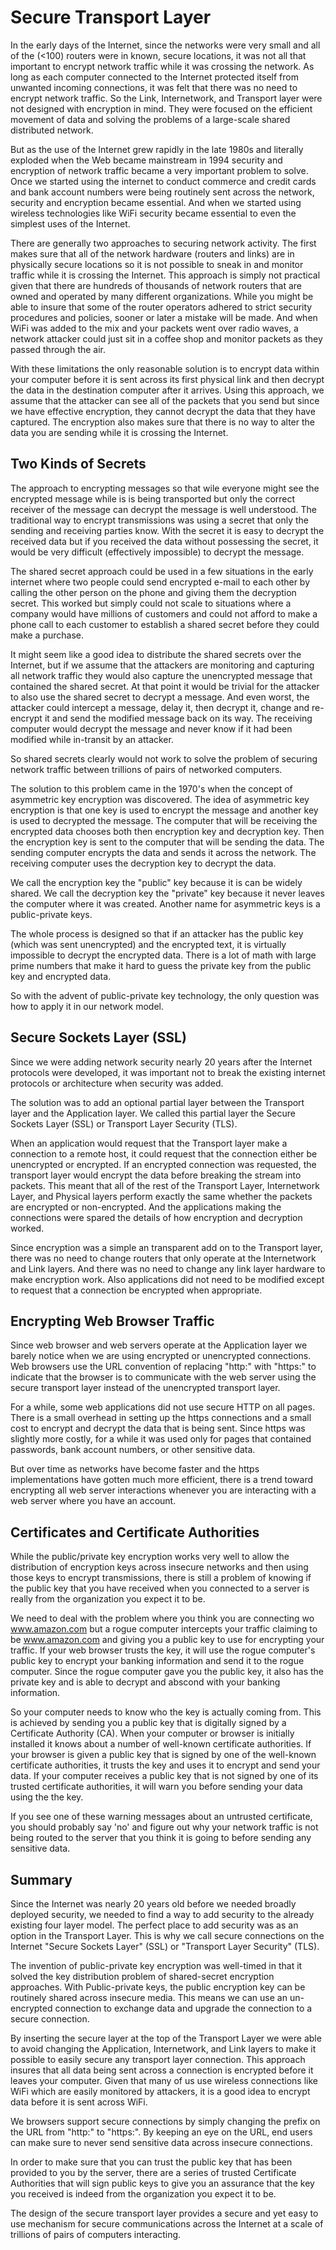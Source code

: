 Secure Transport Layer
======================

In the early days of the Internet, since the networks were very small and all
of the (<100) routers were in known, secure locations, it was not all that
important to encrypt network traffic while it was crossing the network.  As
long as each computer connected to the Internet protected itself from unwanted
incoming connections, it was felt that there was no need to encrypt network
traffic.  So the Link, Internetwork, and Transport layer were not designed with
encryption in mind.  They were focused on the efficient movement of data and
solving the problems of a large-scale shared distributed network.

But as the use of the Internet grew rapidly in the late 1980s and literally
exploded when the Web became mainstream in 1994 security and encryption of
network traffic became a very important problem to solve.  Once we started
using the internet to conduct commerce and credit cards and bank account
numbers were being routinely sent across the network, security and encryption
became essential.   And when we started using wireless technologies like WiFi
security became essential to even the simplest uses of the Internet.

There are generally two approaches to securing network activity.  The first
makes sure that all of the network hardware (routers and links) are in
physically secure locations so it is not possible to sneak in and monitor
traffic while it is crossing the Internet.  This approach is simply not
practical given that there are hundreds of thousands of network routers that
are owned and operated by many different organizations.   While you might be
able to insure that some of the router operators adhered to strict security
procedures and policies, sooner or later a mistake will be made.  And when WiFi
was added to the mix and your packets went over radio waves, a network attacker
could just sit in a coffee shop and monitor packets as they passed through the
air.

With these limitations the only reasonable solution is to encrypt data within
your computer before it is sent across its first physical link and then decrypt
the data in the destination computer after it arrives.  Using this approach, we
assume that the attacker can see all of the packets that you send but since we
have effective encryption, they cannot decrypt the data that they have
captured.   The encryption also makes sure that there is no way to alter the
data you are sending while it is crossing the Internet.

Two Kinds of Secrets
--------------------

The approach to encrypting messages so that wile everyone might see the
encrypted message while is is being transported but only the correct receiver
of the message can decrypt the message is well understood.   The traditional
way to encrypt transmissions was using a secret that only the sending and
receiving parties know.  With the secret it is easy to decrypt the received
data but if you received the data without possessing the secret, it would be
very difficult (effectively impossible) to decrypt the message.

The shared secret approach could be used in a few situations in the early
internet where two people could send encrypted e-mail to each other by calling
the other person on the phone and giving them the decryption secret.   This
worked but simply could not scale to situations where a company would have
millions of customers and could not afford to make a phone call to each
customer to establish a shared secret before they could make a purchase.

It might seem like a good idea to distribute the shared secrets over the
Internet, but if we assume that the attackers are monitoring and capturing all
network traffic they would also capture the unencrypted message that contained
the shared secret.   At that point it would be trivial for the attacker to also
use the shared secret to decrypt a message.  And even worst, the attacker could
intercept a message, delay it, then decrypt it, change and re-encrypt it and
send the modified message back on its way.  The receiving computer would
decrypt the message and never know if it had been modified while in-transit by
an attacker.

So shared secrets clearly would not work to solve the problem of securing
network traffic between trillions of pairs of networked computers.

The solution to this problem came in the 1970's when the concept of asymmetric
key encryption was discovered.  The idea of asymmetric key encryption is that
one key is used to encrypt the message and another key is used to decrypted the
message.  The computer that will be receiving the encrypted data chooses both
then encryption key and decryption key.    Then the encryption key is sent to
the computer that will be sending the data.   The sending computer encrypts the
data and sends it across the network.  The receiving computer uses the
decryption key to decrypt the data.

We call the encryption key the "public" key because it is can be widely shared.
We call the decryption key the "private" key because it never leaves the
computer where it was created.  Another name for asymmetric keys is a
public-private keys.

The whole process is designed so that if an attacker has the public key (which
was sent unencrypted) and the encrypted text, it is virtually impossible to
decrypt the encrypted data.  There is a lot of math with large prime numbers
that make it hard to guess the private key from the public key and encrypted
data.

So with the advent of public-private key technology, the only question was how
to apply it in our network model.

Secure Sockets Layer (SSL)
--------------------------

Since we were adding network security nearly 20 years after the Internet
protocols were developed, it was important not to break the existing internet
protocols or architecture when security was added.

The solution was to add an optional partial layer between the Transport layer
and the Application layer.   We called this partial layer the Secure Sockets
Layer (SSL) or Transport Layer Security (TLS).

When an application would request that the Transport layer make a connection to
a remote host, it could request that the connection either be unencrypted or
encrypted.  If an encrypted connection was requested, the transport layer would
encrypt the data before breaking the stream into packets.  This meant that all
of the rest of the Transport Layer, Internetwork Layer, and Physical layers
perform exactly the same whether the packets are encrypted or non-encrypted.
And the applications making the connections were spared the details of how
encryption and decryption worked.

Since encryption was a simple an transparent add on to the Transport layer,
there was no need to change routers that only operate at the Internetwork and
Link layers.  And there was no need to change any link layer hardware to make
encryption work.  Also applications did not need to be modified except to
request that a connection be encrypted when appropriate.

Encrypting Web Browser Traffic
------------------------------

Since web browser and web servers operate at the Application layer we barely
notice when we are using encrypted or unencrypted connections.  Web browsers
use the URL convention of replacing "http:" with "https:" to indicate that the
browser is to communicate with the web server using the secure transport layer
instead of the unencrypted transport layer.

For a while, some web applications did not use secure HTTP on all pages.
There is a small overhead in setting up the https connections and a small cost
to encrypt and decrypt the data that is being sent.  Since https was slightly
more costly, for a while it was used only for pages that contained passwords,
bank account numbers, or other sensitive data.

But over time as networks have become faster and the https implementations have
gotten much more efficient, there is a trend toward encrypting all web server
interactions whenever you are interacting with a web server where you have an
account.

Certificates and Certificate Authorities
----------------------------------------

While the public/private key encryption works very well to allow the
distribution of encryption keys across insecure networks and then using those
keys to encrypt transmissions, there is still a problem of knowing if the
public key that you have received when you connected to a server is really from
the organization you expect it to be.

We need to deal with the problem where you think you are connecting wo
www.amazon.com but a rogue computer intercepts your traffic claiming to be
www.amazon.com and giving you a public key to use for encrypting your traffic.
If your web browser trusts the key, it will use the rogue computer's public key
to encrypt your banking information and send it to the rogue computer.  Since
the rogue computer gave you the public key, it also has the private key and is
able to decrypt and abscond with your banking information.

So your computer needs to know who the key is actually coming from.   This is
achieved by sending you a public key that is digitally signed by a Certificate
Authority (CA).  When your computer or browser is initially installed it knows
about a number of well-known certificate authorities. If your browser is given
a public key that is signed by one of the well-known certificate authorities,
it trusts the key and uses it to encrypt and send your data.  If your computer
receives a public key that is not signed by one of its trusted certificate
authorities, it will warn you before sending your data using the
the key.

If you see one of these warning messages about an untrusted
certificate, you should probably say 'no' and figure out why your network
traffic is not being routed to the server that you think it is going to before
sending any sensitive data.

Summary
-------

Since the Internet was nearly 20 years old before we needed broadly deployed
security, we needed to find a way to add security to the already existing four
layer model.  The perfect place to add security was as an option in the
Transport Layer.   This is why we call secure connections on the Internet
"Secure Sockets Layer" (SSL) or "Transport Layer Security" (TLS).

The invention of public-private key encryption was well-timed in that it solved
the key distribution problem of shared-secret encryption approaches.  With
Public-private keys, the public encryption key can be routinely shared across
insecure media.  This means we can use an un-encrypted connection to exchange
data and upgrade the connection to a secure connection.

By inserting the secure layer at the top of the Transport Layer we were able to
avoid changing the Application, Internetwork, and Link layers to make it
possible to easily secure any transport layer connection.  This approach
insures that all data being sent across a connection is encrypted before it
leaves your computer.  Given that many of us use wireless connections like WiFi
which are easily monitored by attackers, it is a good idea to encrypt data
before it is sent across WiFi.

We browsers support secure connections by simply changing the prefix on the URL
from "http:" to "https:".  By keeping an eye on the URL, end users can make
sure to never send sensitive data across insecure connections.

In order to make sure that you can trust the public key that has been provided
to you by the server, there are a series of trusted Certificate Authorities
that will sign public keys to give you an assurance that the key you received
is indeed from the organization you expect it to be.

The design of the secure transport layer provides a secure and yet easy to use
mechanism for secure communications across the Internet at a scale of trillions
of pairs of computers interacting.

